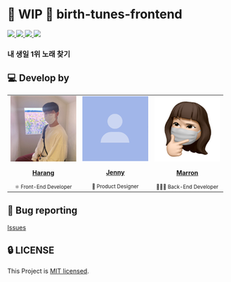 # 🚧 WIP 🚧 birth-tunes-frontend

<a href="https://github.com/mbti-nf-team/birth-tunes-frontend/actions/workflows/ci.yml">
  <img src="https://img.shields.io/github/actions/workflow/status/mbti-nf-team/birth-tunes-frontend/ci.yml?branch=main&label=CI&logo=GitHub&style=flat-square" />
</a>

<a href="https://github.com/mbti-nf-team/birth-tunes-frontend/issues?q=is%3Aissue+is%3Aopen+sort%3Aupdated-desc">
  <img src="https://img.shields.io/github/issues/mbti-nf-team/birth-tunes-frontend?style=flat-square" />
</a>

<a href="https://github.com/mbti-nf-team/birth-tunes-frontend/blob/main/LICENSE">
  <img src="https://img.shields.io/github/license/mbti-nf-team/birth-tunes-frontend?style=flat-square">
</a>

<a href="#">
  <img src="https://img.shields.io/github/repo-size/mbti-nf-team/birth-tunes-frontend?logo=yarn&style=flat-square">
</a>

### 내 생일 1위 노래 찾기

## 💻 Develop by

<table>
  <tr>
    <td align="center"><a href="https://github.com/saseungmin"><img src="./images/harang-profile.jpeg" width="150x;" alt=""/><br /><p><b>Harang</b></p></a><small>⚛️ Front-End Developer</small></td>
    <td align="center"><a href="https://github.com/jooseyoung"><img src="./images/mock-profile.png" width="150px;" alt=""/><br /><p><b>Jenny</b></p></a><small>🎨 Product Designer</small></td>
    <td align="center"><a href="https://github.com/ejolie"><img src="./images/marron-profile.png" width="150px;" alt=""/><br /><p><b>Marron</b></p></a><small>👩🏻‍💻 Back-End Developer</small></td>
  </tr>
</table>

## 🐛 Bug reporting
[Issues](https://github.com/mbti-nf-team/birth-tunes-frontend/issues?q=is%3Aissue+is%3Aopen+sort%3Aupdated-desc)

## 🔒 LICENSE
This Project is [MIT licensed](https://github.com/mbti-nf-team/birth-tunes-frontend/blob/main/LICENSE).
